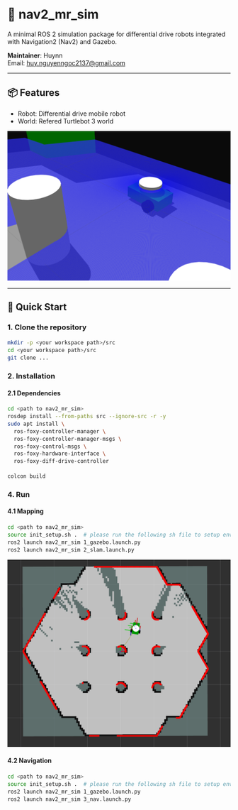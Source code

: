 # 🚀 nav2_mr_sim

A minimal ROS 2 simulation package for differential drive robots integrated with Navigation2 (Nav2) and Gazebo.

**Maintainer**: Huynn  
Email: huy.nguyenngoc2137@gmail.com  

---

## 📦 Features

- Robot: Differential drive mobile robot
- World: Refered Turtlebot 3 world

![Gazebo simulation](media/gazebo_2.png)

---

## 🚀 Quick Start

### 1. Clone the repository

```bash
mkdir -p <your workspace path>/src
cd <your workspace path>/src
git clone ...
```

### 2. Installation

#### 2.1 Dependencies
```bash
cd <path to nav2_mr_sim>
rosdep install --from-paths src --ignore-src -r -y
sudo apt install \
  ros-foxy-controller-manager \
  ros-foxy-controller-manager-msgs \
  ros-foxy-control-msgs \
  ros-foxy-hardware-interface \
  ros-foxy-diff-drive-controller

colcon build
```



### 4. Run

#### 4.1 Mapping
```bash
cd <path to nav2_mr_sim>
source init_setup.sh .  # please run the following sh file to setup environment variables
ros2 launch nav2_mr_sim 1_gazebo.launch.py
ros2 launch nav2_mr_sim 2_slam.launch.py
```

![Gazebo simulation](media/mapping_rviz.png)


#### 4.2 Navigation
```bash
cd <path to nav2_mr_sim>
source init_setup.sh .  # please run the following sh file to setup environment variables
ros2 launch nav2_mr_sim 1_gazebo.launch.py
ros2 launch nav2_mr_sim 3_nav.launch.py
```

